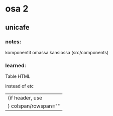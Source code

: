 # osa 2

## unicafe

### notes:

komponentit omassa kansiossa (src/components)

### learned:

Table HTML

<table> <tbody> <tr> <td>
(if header, use <tr> instead of <td>)
colspan/rowspan=""
<colgroup> <col><col span="2"> etc

